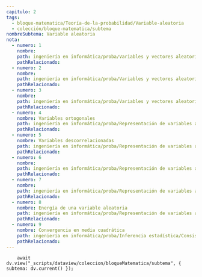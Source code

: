 ```yaml
---
capitulo: 2
tags:
  - bloque-matematica/Teoría-de-la-probabilidad/Variable-aleatoria
  - colección/bloque-matematica/subtema
nombreSubtema: Variable aleatoria
nota:
  - numero: 1
    nombre: 
    path: ingeniería en informática/proba/Variables y vectores aleatorios/Variable aleatoria#^prop-5-2-1
    pathRelacionado: 
  - numero: 2
    nombre: 
    path: ingeniería en informática/proba/Variables y vectores aleatorios/Función de distribución#^teo-5-2-2
    pathRelacionado: 
  - numero: 3
    nombre: 
    path: ingeniería en informática/proba/Variables y vectores aleatorios/Función de distribución#^teo-5-2-3
    pathRelacionado: 
  - numero: 4
    nombre: Variables ortogonales
    path: ingeniería en informática/proba/Representación de variables aleatorias/Covarianza#^def-5-2-4
    pathRelacionado: 
  - numero: 5
    nombre: Variables descorrelacionadas
    path: ingeniería en informática/proba/Representación de variables aleatorias/Covarianza#^def-5-2-5
    pathRelacionado: 
  - numero: 6
    nombre: 
    path: ingeniería en informática/proba/Representación de variables aleatorias/Covarianza#^prop-5-2-6
    pathRelacionado: 
  - numero: 7
    nombre: 
    path: ingeniería en informática/proba/Representación de variables aleatorias/Esperanza#^obs-5-2-7
    pathRelacionado: 
  - numero: 8
    nombre: Energía de una variable aleatoria
    path: ingeniería en informática/proba/Representación de variables aleatorias/Esperanza#^def-5-2-8
    pathRelacionado: 
  - numero: 9
    nombre: Convergencia en media cuadrática
    path: ingeniería en informática/proba/Inferencia estadística/Consistencia en media cuadrática#^def-5-2-9
    pathRelacionado: 
---
```

```dataviewjs
	await dv.view("_scripts/dataview/coleccion/bloqueMatematica/subtema", { subtema: dv.current() });
```
